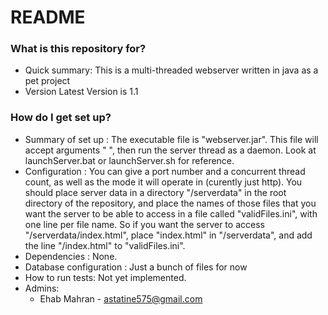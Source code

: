 # README #

### What is this repository for? ###

* Quick summary:
	This is a multi-threaded webserver written in java as a pet project
* Version
	Latest Version is 1.1

### How do I get set up? ###

* Summary of set up : 
	The executable file is "webserver.jar". This file will accept arguments "<portNumber> <threadNum> <mode>", then run the server thread as a daemon. Look at launchServer.bat or launchServer.sh for reference.
* Configuration : 
        You can give a port number and a concurrent thread count, as well as the mode it will operate in (curently just http). You should place server data in a directory "/serverdata" in the root directory of the repository, and place the names of those files that you want the server to be able to access in a file called "validFiles.ini", with one line per file name. So if you want the server to access "/serverdata/index.html", place "index.html" in "/serverdata", and add the line "/index.html" to "validFiles.ini".
* Dependencies : 
		None.
* Database configuration : 
	Just a bunch of files for now
* How to run tests: 
	Not yet implemented.
* Admins:
	* Ehab Mahran - astatine575@gmail.com
